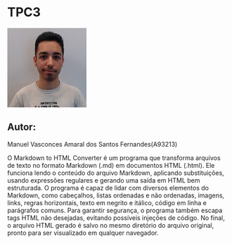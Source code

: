 # TPC3

![foto perfil](/images/A93213.jpg)

## Autor:
Manuel Vasconces Amaral dos Santos Fernandes(A93213)

O Markdown to HTML Converter é um programa  que transforma arquivos de texto no formato Markdown (.md) em documentos HTML (.html). Ele funciona lendo o conteúdo do arquivo Markdown, aplicando substituições, usando expressões regulares e gerando uma saída em HTML bem estruturada. O programa é capaz de lidar com diversos elementos do Markdown, como cabeçalhos, listas ordenadas e não ordenadas, imagens, links, regras horizontais, texto em negrito e itálico, código em linha e parágrafos comuns. Para garantir segurança, o programa também escapa tags HTML não desejadas, evitando possíveis injeções de código. No final, o arquivo HTML gerado é salvo no mesmo diretório do arquivo original, pronto para ser visualizado em qualquer navegador.
